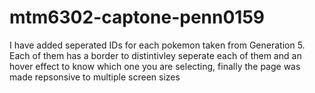 # mtm6302-captone-penn0159

I have added seperated IDs for each pokemon taken from Generation 5. Each of them has a border to distintivley seperate each of them and 
an hover effect to know which one you are selecting, finally the page was made repsonsive to multiple screen sizes